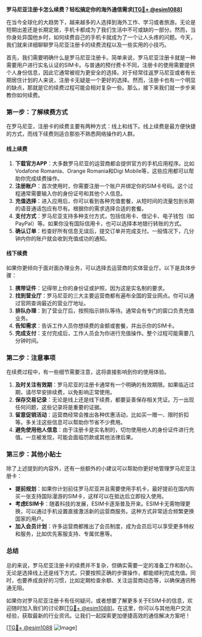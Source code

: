 **罗马尼亚注册卡怎么续费？轻松搞定你的海外通信需求[[TG💪+ @esim1088](https://t.me/s/esim1088)]**

在当今全球化的大趋势下，越来越多的人选择到海外工作、学习或者旅游。无论是短期出差还是长期定居，手机卡都成为了我们生活中不可或缺的一部分。然而，当你身处异国他乡时，如何续费自己的手机卡就成为了一个让人头疼的问题。今天，我们就来详细聊聊罗马尼亚注册卡的续费流程以及一些实用的小技巧。

首先，我们需要明确什么是罗马尼亚注册卡。简单来说，罗马尼亚注册卡就是一种需要用户进行实名认证的SIM卡。与普通的预付费卡不同，注册卡的使用需要提供个人身份信息，因此它通常被视为更安全的选择。对于经常往返罗马尼亚或者有长期居住计划的人来说，注册卡无疑是一个更好的选择。然而，注册卡也有一个明显的缺点，那就是它的续费过程可能会相对复杂一些。那么，接下来我们就一步步来教你如何续费。

### **第一步：了解续费方式**

在罗马尼亚，注册卡的续费主要有两种方式：线上和线下。线上续费是最方便快捷的方式，而线下续费则适合那些不熟悉网络操作的人群。

#### **线上续费**
1. **下载官方APP**：大多数罗马尼亚的运营商都会提供官方的手机应用程序。比如Vodafone Romania、Orange Romania和Digi Mobile等，这些应用都可以帮助你完成续费操作。
2. **注册账户**：首次使用时，你需要注册一个账户并绑定你的SIM卡号码。这个过程通常需要输入你的身份证号和其他个人信息。
3. **充值选择**：进入应用后，你可以看到各种充值套餐，从短时间的流量包到长期的语音通话包应有尽有。根据你的需求选择合适的套餐。
4. **支付方式**：罗马尼亚支持多种支付方式，包括信用卡、借记卡、电子钱包（如PayPal）等。如果你没有国际信用卡，也可以选择本地银行转账的方式。
5. **确认订单**：检查好所有信息无误后，提交订单并完成支付。一般情况下，几分钟内你的账户就会收到充值成功的通知。

#### **线下续费**
如果你更倾向于面对面办理业务，可以选择去运营商的实体营业厅。以下是具体步骤：
1. **携带证件**：记得带上你的身份证或护照，因为这是实名制的要求。
2. **找到营业厅**：罗马尼亚的三大主要运营商都有遍布全国的营业网点。你可以通过官网查询最近的营业厅地址。
3. **排队办理**：到了营业厅后，按照指示排队等待。通常会有专门的窗口负责充值业务。
4. **告知需求**：告诉工作人员你想续费的金额或套餐，并出示你的SIM卡。
5. **完成支付**：支付完成后，工作人员会为你进行充值操作。整个过程可能需要几分钟时间。

### **第二步：注意事项**

在续费过程中，有一些细节需要注意，这将直接影响到你的使用体验。

1. **及时关注有效期**：罗马尼亚的注册卡通常有一个明确的有效期限。如果临近过期，请尽早安排续费，以免影响正常使用。
2. **保存交易记录**：无论是线上还是线下续费，都要妥善保存相关凭证。万一出现任何问题，这些记录将是重要的证据。
3. **留意促销活动**：运营商经常会推出各种优惠活动，比如买一赠一、限时折扣等。多关注这些信息可以帮助你节省不少费用。
4. **避免使用他人信息**：由于注册卡是实名制的，切勿使用他人的身份证件进行充值。一旦被发现，可能会面临罚款或其他法律后果。

### **第三步：其他小贴士**

除了上述提到的内容外，还有一些额外的小建议可以帮助你更好地管理罗马尼亚注册卡：

- **提前规划**：如果你计划前往罗马尼亚并且需要使用手机卡，最好提前在国内购买一张支持国际漫游的SIM卡，这样可以在抵达后立即投入使用。
- **考虑ESIM卡**：随着科技的发展，ESIM卡逐渐普及开来。ESIM卡无需物理更换，可以通过手机设置直接激活新的运营商服务。这种方式非常适合频繁更换国家的用户。
- **加入会员计划**：许多运营商都推出了会员制度，成为会员后可以享受更多特权和服务，比如优先客服支持、专属优惠等。

### **总结**

总的来说，罗马尼亚注册卡的续费并不复杂，但确实需要一定的准备工作和耐心。无论是选择线上还是线下方式，只要按照正确的步骤操作，都能顺利完成充值。同时，也要养成良好的习惯，比如定期检查余额、关注运营商动态等，以确保通讯畅通无阻。

如果你对罗马尼亚注册卡有任何疑问，或者想要了解更多关于ESIM卡的信息，欢迎随时加入我们的讨论群[[TG💪+ @esim1088](https://t.me/s/esim1088)]。在这里，你可以与其他用户交流经验，获取最新的行业资讯。让我们一起探索更加便捷高效的通信解决方案吧！

[[TG💪+ @esim1088](https://t.me/s/esim1088) ![Image](https://i.postimg.cc/4NQfJmqS/Snipaste-2025-05-13-00-14-12.png)]